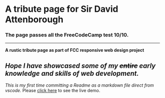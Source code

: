 # A tribute page for Sir David Attenborough

### The page passes all the FreeCodeCamp test 10/10.
---

**A rustic tribute page as part of FCC responsive web design project**

*Hope I have showcased some of my ~~entire~~ early knowledge and skills of web development.*
---

*This is my first time committing a Readme as a markdown file direct from vscode.*
Please [click here](https://burmanp.github.io/tributePage/) to see the live demo.



